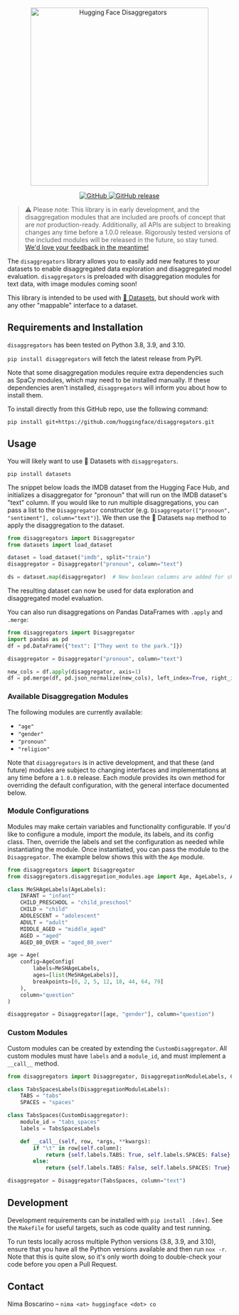 <p align="center">
    <br>
    <img alt="Hugging Face Disaggregators" src="https://user-images.githubusercontent.com/6765188/206785111-b7724be3-6460-4092-9561-9fc2cd522320.png" width="400"/>
    <br>
<p>

<p align="center">
    <a href="https://huggingface.co/spaces/society-ethics/disaggregators">
        <img alt="GitHub" src="https://img.shields.io/badge/%F0%9F%A4%97%20Hugging%20Face%20Spaces-Demo-blue">
    </a>
    <a href="https://github.com/huggingface/transformers/releases">
        <img alt="GitHub release" src="https://img.shields.io/github/release/huggingface/disaggregators.svg">
    </a>
</p>

> ⚠️ Please note: This library is in early development, and the disaggregation modules that are included are proofs of concept that are _not_ production-ready. Additionally, all APIs are subject to breaking changes any time before a 1.0.0 release. Rigorously tested versions of the included modules will be released in the future, so stay tuned. [We'd love your feedback in the meantime!](https://github.com/huggingface/disaggregators/discussions/23)

The `disaggregators` library allows you to easily add new features to your datasets to enable disaggregated data exploration and disaggregated model evaluation. `disaggregators` is preloaded with disaggregation modules for text data, with image modules coming soon!

This library is intended to be used with [🤗 Datasets](https://github.com/huggingface/datasets), but should work with any other "mappable" interface to a dataset. 

## Requirements and Installation

`disaggregators` has been tested on Python 3.8, 3.9, and 3.10.

`pip install disaggregators` will fetch the latest release from PyPI.

Note that some disaggregation modules require extra dependencies such as SpaCy modules, which may need to be installed manually. If these dependencies aren't installed, `disaggregators` will inform you about how to install them.

To install directly from this GitHub repo, use the following command:
```shell
pip install git+https://github.com/huggingface/disaggregators.git
```

## Usage

You will likely want to use 🤗 Datasets with `disaggregators`.

```shell
pip install datasets
```

The snippet below loads the IMDB dataset from the Hugging Face Hub, and initializes a disaggregator for "pronoun" that will run on the IMDB dataset's "text" column. If you would like to run multiple disaggregations, you can pass a list to the `Disaggregator` constructor (e.g. `Disaggregator(["pronoun", "sentiment"], column="text")`). We then use the 🤗 Datasets `map` method to apply the disaggregation to the dataset.

```python
from disaggregators import Disaggregator
from datasets import load_dataset

dataset = load_dataset("imdb", split="train")
disaggregator = Disaggregator("pronoun", column="text")

ds = dataset.map(disaggregator)  # New boolean columns are added for she/her, he/him, and they/them
```

The resulting dataset can now be used for data exploration and disaggregated model evaluation.

You can also run disaggregations on Pandas DataFrames with `.apply` and `.merge`:

```python
from disaggregators import Disaggregator
import pandas as pd
df = pd.DataFrame({"text": ["They went to the park."]})

disaggregator = Disaggregator("pronoun", column="text")

new_cols = df.apply(disaggregator, axis=1)
df = pd.merge(df, pd.json_normalize(new_cols), left_index=True, right_index=True)
```

### Available Disaggregation Modules

The following modules are currently available:

- `"age"`
- `"gender"`
- `"pronoun"`
- `"religion"`

Note that `disaggregators` is in active development, and that these (and future) modules are subject to changing interfaces and implementations at any time before a `1.0.0` release. Each module provides its own method for overriding the default configuration, with the general interface documented below.

### Module Configurations

Modules may make certain variables and functionality configurable. If you'd like to configure a module, import the module, its labels, and its config class. Then, override the labels and set the configuration as needed while instantiating the module. Once instantiated, you can pass the module to the `Disaggregator`. The example below shows this with the `Age` module.

```python
from disaggregators import Disaggregator
from disaggregators.disaggregation_modules.age import Age, AgeLabels, AgeConfig

class MeSHAgeLabels(AgeLabels):
    INFANT = "infant"
    CHILD_PRESCHOOL = "child_preschool"
    CHILD = "child"
    ADOLESCENT = "adolescent"
    ADULT = "adult"
    MIDDLE_AGED = "middle_aged"
    AGED = "aged"
    AGED_80_OVER = "aged_80_over"

age = Age(
    config=AgeConfig(
        labels=MeSHAgeLabels,
        ages=[list(MeSHAgeLabels)],
        breakpoints=[0, 2, 5, 12, 18, 44, 64, 79]
    ),
    column="question"
)

disaggregator = Disaggregator([age, "gender"], column="question")
```

### Custom Modules

Custom modules can be created by extending the `CustomDisaggregator`. All custom modules must have `labels` and a `module_id`, and must implement a `__call__` method.

```python
from disaggregators import Disaggregator, DisaggregationModuleLabels, CustomDisaggregator

class TabsSpacesLabels(DisaggregationModuleLabels):
    TABS = "tabs"
    SPACES = "spaces"

class TabsSpaces(CustomDisaggregator):
    module_id = "tabs_spaces"
    labels = TabsSpacesLabels

    def __call__(self, row, *args, **kwargs):
        if "\t" in row[self.column]:
            return {self.labels.TABS: True, self.labels.SPACES: False}
        else:
            return {self.labels.TABS: False, self.labels.SPACES: True}

disaggregator = Disaggregator(TabsSpaces, column="text")
```

## Development

Development requirements can be installed with `pip install .[dev]`. See the `Makefile` for useful targets, such as code quality and test running.

To run tests locally across multiple Python versions (3.8, 3.9, and 3.10), ensure that you have all the Python versions available and then run `nox -r`. Note that this is quite slow, so it's only worth doing to double-check your code before you open a Pull Request.

## Contact

Nima Boscarino – `nima <at> huggingface <dot> co`
